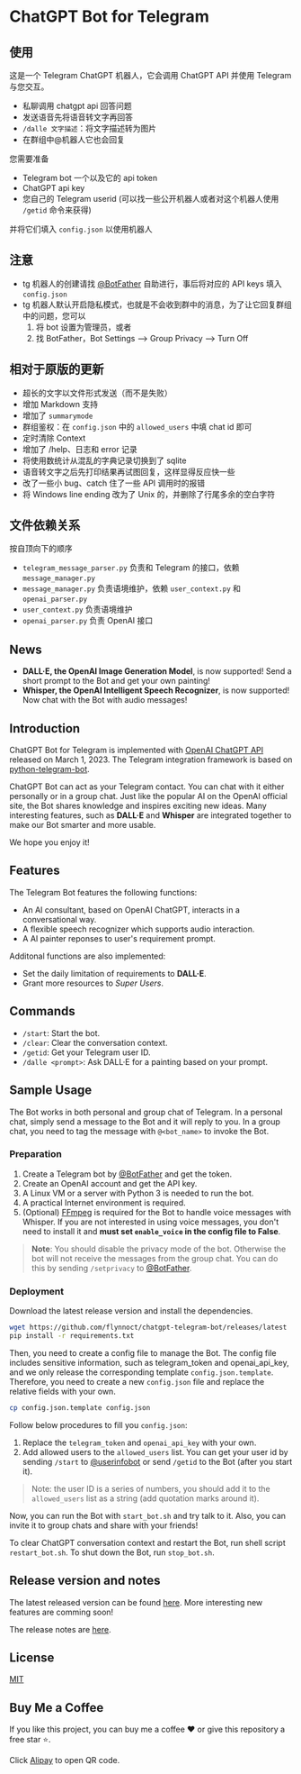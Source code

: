 # ChatGPT Bot for Telegram

## 使用

这是一个 Telegram ChatGPT 机器人，它会调用 ChatGPT API 并使用 Telegram 与您交互。

* 私聊调用 chatgpt api 回答问题
* 发送语音先将语音转文字再回答
* `/dalle 文字描述`：将文字描述转为图片
* 在群组中@机器人它也会回复

您需要准备
* Telegram bot 一个以及它的 api token
* ChatGPT api key
* 您自己的 Telegram userid (可以找一些公开机器人或者对这个机器人使用 `/getid` 命令来获得)

并将它们填入 `config.json` 以使用机器人

## 注意

* tg 机器人的创建请找 [@BotFather](https://t.me/BotFather) 自助进行，事后将对应的 API keys 填入 `config.json`
* tg 机器人默认开启隐私模式，也就是不会收到群中的消息，为了让它回复群组中的问题，您可以
  1. 将 bot 设置为管理员，或者
  2. 找 BotFather，Bot Settings --> Group Privacy --> Turn Off

## 相对于原版的更新

* 超长的文字以文件形式发送（而不是失败）
* 增加 Markdown 支持
* 增加了 `summarymode`
* 群组鉴权：在 `config.json` 中的 `allowed_users` 中填 chat id 即可
* 定时清除 Context
* 增加了 /help、日志和 error 记录
* 将使用数统计从混乱的字典记录切换到了 sqlite
* 语音转文字之后先打印结果再试图回复，这样显得反应快一些
* 改了一些小 bug、catch 住了一些 API 调用时的报错
* 将 Windows line ending 改为了 Unix 的，并删除了行尾多余的空白字符

## 文件依赖关系

按自顶向下的顺序
* `telegram_message_parser.py` 负责和 Telegram 的接口，依赖 `message_manager.py`
* `message_manager.py` 负责语境维护，依赖 `user_context.py` 和 `openai_parser.py`
* `user_context.py` 负责语境维护
* `openai_parser.py` 负责 OpenAI 接口

<!--![](/docs/dialog.png)-->

## News

- **DALL·E, the OpenAI Image Generation Model**, is now supported! Send a short prompt to the Bot and get your own painting!
- **Whisper, the OpenAI Intelligent Speech Recognizer**, is now supported! Now chat with the Bot with audio messages!

## Introduction

ChatGPT Bot for Telegram is implemented with [OpenAI ChatGPT API](https://platform.openai.com/docs/guides/chat) released on March 1, 2023. The Telegram integration framework is based on [python-telegram-bot](https://python-telegram-bot.org).

ChatGPT Bot can act as your Telegram contact. You can chat with it either personally or in a group chat. Just like the popular AI on the OpenAI official site, the Bot shares knowledge and inspires exciting new ideas. Many interesting features, such as **DALL·E** and **Whisper** are integrated together to make our Bot smarter and more usable.

We hope you enjoy it!

## Features

The Telegram Bot features the following functions:

- An AI consultant, based on OpenAI ChatGPT, interacts in a conversational way.
- A flexible speech recognizer which supports audio interaction.
- A AI painter reponses to user's requirement prompt.

Additonal functions are also implemented:

- Set the daily limitation of requirements to **DALL·E**.
- Grant more resources to _Super Users_.

## Commands

- `/start`: Start the bot.
- `/clear`: Clear the conversation context.
- `/getid`: Get your Telegram user ID.
- `/dalle <prompt>`: Ask DALL·E for a painting based on your prompt.

## Sample Usage

The Bot works in both personal and group chat of Telegram.
In a personal chat, simply send a message to the Bot and it will reply to you.
In a group chat, you need to tag the message with `@<bot_name>` to invoke the Bot.

### Preparation

1. Create a Telegram bot by [@BotFather](https://t.me/BotFather) and get the token.
2. Create an OpenAI account and get the API key.
3. A Linux VM or a server with Python 3 is needed to run the bot.
4. A practical Internet environment is required.
5. (Optional) [FFmpeg](https://ffmpeg.org) is required for the Bot to handle voice messages with Whisper. If you are not interested in using voice messages, you don't need to install it and **must set `enable_voice` in the config file to False**.

> **Note**: You should disable the privacy mode of the bot. Otherwise the bot will not receive the messages from the group chat. You can do this by sending `/setprivacy` to [@BotFather](https://t.me/BotFather).

### Deployment

Download the latest release version and install the dependencies.

```bash
wget https://github.com/flynnoct/chatgpt-telegram-bot/releases/latest
pip install -r requirements.txt
```

Then, you need to create a config file to manage the Bot. The config file includes sensitive information, such as telegram_token and openai_api_key, and we only release the corresponding template `config.json.template`. Therefore, you need to create a new `config.json` file and replace the relative fields with your own.

```bash
cp config.json.template config.json
```

Follow below procedures to fill you `config.json`:

1. Replace the `telegram_token` and `openai_api_key` with your own.
2. Add allowed users to the `allowed_users` list. You can get your user id by sending `/start` to [@userinfobot](https://t.me/userinfobot) or send `/getid` to the Bot (after you start it).

> Note: the user ID is a series of numbers, you should add it to the `allowed_users` list as a string (add quotation marks around it).

Now, you can run the Bot with `start_bot.sh` and try talk to it. Also, you can invite it to group chats and share with your friends!

To clear ChatGPT conversation context and restart the Bot, run shell script `restart_bot.sh`. To shut down the Bot, run `stop_bot.sh`.

## Release version and notes

The latest released version can be found [here](https://github.com/flynnoct/chatgpt-telegram-bot/releases/latest). More interesting new features are comming soon!

The release notes are [here](/docs/release_notes.md).

## License

[MIT](LICENSE.md)

## Buy Me a Coffee

If you like this project, you can buy me a coffee ❤️ or give this repository a free star ⭐️.

Click [Alipay](donate_code/alipay.jpg) to open QR code.
